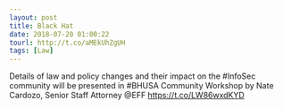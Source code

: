 ```yaml
---
layout: post
title: Black Hat
date: 2018-07-20 01:00:22
tourl: http://t.co/aMEkUhZgUH
tags: [Law]
---
```

Details of law and policy changes and their impact on the #InfoSec community will be presented in #BHUSA Community Workshop by Nate Cardozo, Senior Staff Attorney @EFF https://t.co/LW86wxdKYD